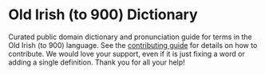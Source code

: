 
# Old Irish (to 900) Dictionary

Curated public domain dictionary and pronunciation guide for terms in the Old Irish (to 900) language. See the [contributing guide](https://github.com/drumworkteam/term/blob/make/.github/contributing.md) for details on how to contribute. We would love your support, even if it is just fixing a word or adding a single definition. Thank you for all your help!